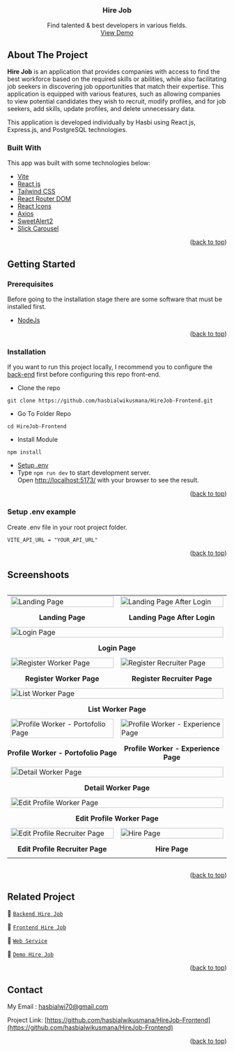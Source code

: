 <div id="top"></div>

<!-- PROJECT LOGO -->
<br />
<div align="center">
  <a href="https://github.com/user-attachments/assets/3abbb5ea-28c9-4325-9f34-d026a3dbe2bc" alt="Logo" width="100%">
  </a>

  <h3 align="center">Hire Job</h3>

  <p align="center">
    Find talented & best developers in various fields.
    <br />
    <a href="https://peworldapp.netlify.app/">View Demo</a>
  </p>
</div>

<!-- ABOUT THE PROJECT -->

## About The Project

**Hire Job** is an application that provides companies with access to find the best workforce based on the required skills or abilities, while also facilitating job seekers in discovering job opportunities that match their expertise. This application is equipped with various features, such as allowing companies to view potential candidates they wish to recruit, modify profiles, and for job seekers, add skills, update profiles, and delete unnecessary data.

This application is developed individually by Hasbi using React.js, Express.js, and PostgreSQL technologies.

### Built With

This app was built with some technologies below:

- [Vite](https://vitejs.dev/)
- [React js](https://react.dev/)
- [Tailwind CSS](https://tailwindcss.com/)
- [React Router DOM](https://reactrouter.com/en/main)
- [React Icons](https://react-icons.github.io/react-icons/)
- [Axios](https://axios-http.com/)
- [SweetAlert2](https://sweetalert2.github.io/)
- [Slick Carousel](https://slick-carousel.netlify.app/)

<p align="right">(<a href="#top">back to top</a>)</p>

<!-- GETTING STARTED -->

## Getting Started

### Prerequisites

Before going to the installation stage there are some software that must be installed first.

- [NodeJs](https://nodejs.org/en/download/)

<p align="right">(<a href="#top">back to top</a>)</p>

### Installation

If you want to run this project locally, I recommend you to configure the [back-end](https://github.com/hasbialwikusmana/HireJob-Backend) first before configuring this repo front-end.

- Clone the repo

```
git clone https://github.com/hasbialwikusmana/HireJob-Frontend.git
```

- Go To Folder Repo

```
cd HireJob-Frontend
```

- Install Module

```
npm install
```

- <a href="#setup-env">Setup .env</a>
- Type `npm run dev` to start development server.<br> Open [http://localhost:5173/](http://localhost:5173/) with your browser to see the result.

<p align="right">(<a href="#top">back to top</a>)</p>

### Setup .env example

Create .env file in your root project folder.

```
VITE_API_URL = "YOUR_API_URL"
```

<p align="right">(<a href="#top">back to top</a>)</p>

## Screenshoots

<p align="center" style="display: flex; flex-direction: column; align-items: center;">

<table width="100%" style="table-layout: auto;">
  <!-- Row 1 -->
  <tr>
    <td width="50%" style="vertical-align: top;">
      <img src="https://github.com/user-attachments/assets/d9f859ce-e66c-46fb-ae4b-916b140ab14a" alt="Landing Page" width="100%">
    </td>
    <td width="50%" style="vertical-align: top;">
      <img src="https://github.com/user-attachments/assets/1d52a083-735f-488c-ac4d-0f6875a0dca4" alt="Landing Page After Login" width="100%">
    </td>
  </tr>
  <tr>
    <td align="center" style="padding: 10px 0;"><strong>Landing Page</strong></td>
    <td align="center" style="padding: 10px 0;"><strong>Landing Page After Login</strong></td>
  </tr>

  <!-- Row 2 -->
  <tr>
    <td colspan="2">
      <img src="https://github.com/user-attachments/assets/ddc3df80-d957-4c44-a5d0-279d1132cdc5" alt="Login Page" width="100%">
    </td>
  </tr>
  <tr>
    <td colspan="2" align="center" style="padding: 10px 0;"><strong>Login Page</strong></td>
  </tr>

  <!-- Row 3 -->
  <tr>
    <td width="50%" style="vertical-align: top;">
      <img src="https://github.com/user-attachments/assets/8e4ab868-dc2f-4db7-9b5c-26a731a616e5" alt="Register Worker Page" width="100%">
    </td>
    <td width="50%" style="vertical-align: top;">
      <img src="https://github.com/user-attachments/assets/25c133f7-0875-4c70-9d6d-0fd687e7acb6" alt="Register Recruiter Page" width="100%">
    </td>
  </tr>
  <tr>
    <td align="center" style="padding: 10px 0;"><strong>Register Worker Page</strong></td>
    <td align="center" style="padding: 10px 0;"><strong>Register Recruiter Page</strong></td>
  </tr>

  <!-- Row 4 -->
  <tr>
    <td colspan="2">
      <img src="https://github.com/user-attachments/assets/32190ae4-b3f4-4c78-a520-db77aa1a6ada" alt="List Worker Page" width="100%">
    </td>
  </tr>
  <tr>
    <td colspan="2" align="center" style="padding: 10px 0;"><strong>List Worker Page</strong></td>
  </tr>

  <!-- Row 5 -->
  <tr>
    <td width="50%" style="vertical-align: top;">
      <img src="https://github.com/user-attachments/assets/859bdd3a-61dc-4f19-8522-3e7e55c29ce4" alt="Profile Worker - Portofolio Page" width="100%">
    </td>
    <td width="50%" style="vertical-align: top;">
      <img src="https://github.com/user-attachments/assets/0cdf432b-45ae-444c-a5ce-c778bafa3ac6" alt="Profile Worker - Experience Page" width="100%">
    </td>
  </tr>
  <tr>
    <td align="center" style="padding: 10px 0;"><strong>Profile Worker - Portofolio Page</strong></td>
    <td align="center" style="padding: 10px 0;"><strong>Profile Worker - Experience Page</strong></td>
  </tr>

  <!-- Row 6 - Detail Worker Page -->
  <tr>
    <td colspan="2">
      <img src="https://github.com/user-attachments/assets/859bdd3a-61dc-4f19-8522-3e7e55c29ce4" alt="Detail Worker Page" width="100%">
    </td>
  </tr>
  <tr>
    <td colspan="2" align="center" style="padding: 10px 0;"><strong>Detail Worker Page</strong></td>
  </tr>

  <!-- Row 7 - Edit Profile Worker Page -->
  <tr>
    <td colspan="2">
      <img src="https://github.com/user-attachments/assets/e3f77206-9d61-4396-b6ea-ebed005b9e51" alt="Edit Profile Worker Page" width="100%">
    </td>
  </tr>
  <tr>
    <td colspan="2" align="center" style="padding: 10px 0;"><strong>Edit Profile Worker Page</strong></td>
  </tr>

  <!-- Row 8 -->
  <tr>
    <td width="50%" style="vertical-align: top;">
      <img src="https://github.com/user-attachments/assets/73d2fc56-4ade-42ad-b30c-a6b7015b90b5" alt="Edit Profile Recruiter Page" width="100%">
    </td>
    <td width="50%" style="vertical-align: top;">
      <img src="https://github.com/user-attachments/assets/3bd6804f-4b6b-4db4-85f2-e03c58ae3dfa" alt="Hire Page" width="100%">
    </td>
  </tr>
  <tr>
    <td align="center" style="padding: 10px 0;"><strong>Edit Profile Recruiter Page</strong></td>
    <td align="center" style="padding: 10px 0;"><strong>Hire Page</strong></td>
  </tr>

</table>

</p>

<p align="right">(<a href="#top">back to top</a>)</p>

## Related Project

:rocket: [`Backend Hire Job`](https://github.com/hasbialwikusmana/HireJob-Backend)

:rocket: [`Frontend Hire Job`](https://github.com/hasbialwikusmana/HireJob-Frontend)

:rocket: [`Web Service`](hire-job-backend-blue.vercel.app/)

:rocket: [`Demo Hire Job`](https://peworldapp.netlify.app/)

<p align="right">(<a href="#top">back to top</a>)</p>

## Contact

My Email : hasbialwi70@gmail.com

Project Link: [https://github.com/hasbialwikusmana/HireJob-Frontend](https://github.com/hasbialwikusmana/HireJob-Frontend)

<p align="right">(<a href="#top">back to top</a>)</p>
